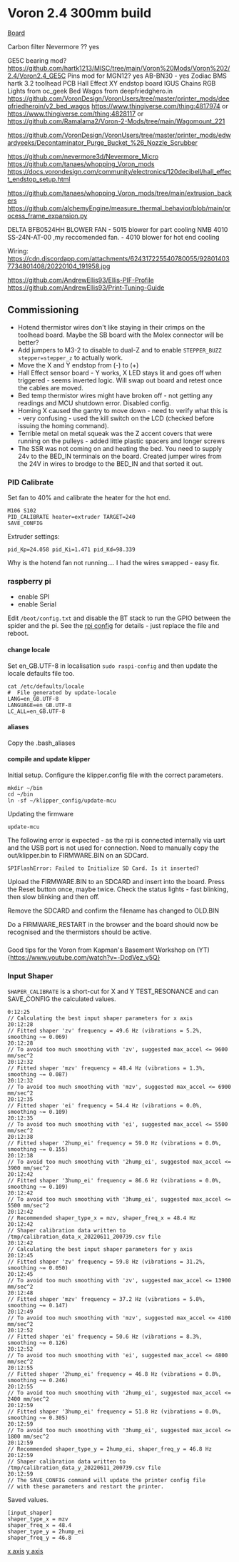 # Voron 2.4 300mm build

[Board](https://github.com/FYSETC/FYSETC-SPIDER)

Carbon filter
Nevermore ?? yes

GE5C bearing mod? https://github.com/hartk1213/MISC/tree/main/Voron%20Mods/Voron%202/2.4/Voron2.4_GE5C
Pins mod for MGN12? yes
AB-BN30 - yes
Zodiac BMS
hartk 3.2 toolhead PCB
Hall Effect XY endstop board
IGUS Chains
RGB Lights from oc_geek
Bed Wagos from deepfriedghero.in https://github.com/VoronDesign/VoronUsers/tree/master/printer_mods/deepfriedheroin/v2_bed_wagos
https://www.thingiverse.com/thing:4817974 or https://www.thingiverse.com/thing:4828117 or https://github.com/Ramalama2/Voron-2-Mods/tree/main/Wagomount_221

https://github.com/VoronDesign/VoronUsers/tree/master/printer_mods/edwardyeeks/Decontaminator_Purge_Bucket_%26_Nozzle_Scrubber


https://github.com/nevermore3d/Nevermore_Micro
https://github.com/tanaes/whopping_Voron_mods
https://docs.vorondesign.com/community/electronics/120decibell/hall_effect_endstop_setup.html

https://github.com/tanaes/whopping_Voron_mods/tree/main/extrusion_backers
https://github.com/alchemyEngine/measure_thermal_behavior/blob/main/process_frame_expansion.py


DELTA BFB0524HH BLOWER FAN - 5015 blower for part cooling
NMB 4010 SS-24N-AT-00 ,my reccomended fan. - 4010 blower for hot end cooling

Wiring: https://cdn.discordapp.com/attachments/624317225540780055/928014037734801408/20220104_191958.jpg


https://github.com/AndrewEllis93/Ellis-PIF-Profile
https://github.com/AndrewEllis93/Print-Tuning-Guide

## Commissioning

* Hotend thermistor wires don't like staying in their crimps on the toolhead board. Maybe the SB board with the Molex connector will be better?
* Add jumpers to M3-2 to disable to dual-Z and to enable `STEPPER_BUZZ stepper=stepper_z` to actually work.
* Move the X and Y endstop from (-) to (+)
* Hall Effect sensor board - Y works, X LED stays lit and goes off when triggered - seems inverted logic. Will swap out board and retest once the cables are moved.
* Bed temp thermistor wires might have broken off - not getting any readings and MCU shutdown error. Disabled config.
* Homing X caused the gantry to move down - need to verify what this is - very confusing - used the kill switch on the LCD (checked before issuing the homing command). 
* Terrible metal on metal squeak was the Z accent covers that were running on the pulleys - added little plastic spacers and longer screws
* The SSR was not coming on and heating the bed. You need to supply 24v to the BED_IN terminals on the board. Created jumper wires from the 24V in wires to brodge to the BED_IN and that sorted it out.

### PID Calibrate

Set fan to 40% and calibrate the heater for the hot end.

```gcode
M106 S102
PID_CALIBRATE heater=extruder TARGET=240
SAVE_CONFIG
```
Extruder settings:
```shell
pid_Kp=24.058 pid_Ki=1.471 pid_Kd=98.339
```
Why is the hotend fan not running.... I had the wires swapped - easy fix.

### raspberry pi

* enable SPI
* enable Serial 

Edit `/boot/config.txt` and disable the BT stack to run the GPIO between the spider and the pi.
See the [rpi config](config.txt) for details - just replace the file and reboot.
 
#### change locale

Set en_GB.UTF-8 in localisation `sudo raspi-config` and then update the locale defaults file too.

```shell
cat /etc/defaults/locale
#  File generated by update-locale
LANG=en_GB.UTF-8
LANGUAGE=en_GB.UTF-8
LC_ALL=en_GB.UTF-8
```

#### aliases

Copy the .bash_aliases

#### compile and update klipper

Initial setup. Configure the klipper.config file with the correct parameters.

```shell
mkdir ~/bin
cd ~/bin
ln -sf ~/klipper_config/update-mcu
```

Updating the firmware

```shell
update-mcu
```

The following error is expected - as the rpi is connected internally via uart and the USB port is not used for connection. Need to manually copy the out/klipper.bin to FIRMWARE.BIN on an SDCard.

```shell
SPIFlashError: Failed to Initialize SD Card. Is it inserted?
```


Upload the FIRMWARE.BIN to an SDCARD and insert into the board. Press the Reset button once, maybe twice. Check the status lights - fast blinking, then slow blinking and then off.

Remove the SDCARD and confirm the filename has changed to OLD.BIN

Do a FIRMWARE_RESTART in the browser and the board should now be recognised and the thermistors should be active.


###

Good tips for the Voron from Kapman's Basement Workshop on (YT){https://www.youtube.com/watch?v=-DcdVez_v5Q}

### Input Shaper

`SHAPER_CALIBRATE` is a short-cut for X and Y TEST_RESONANCE and can SAVE_CONFIG the calculated values.

```console
0:12:25 
// Calculating the best input shaper parameters for x axis
20:12:28 
// Fitted shaper 'zv' frequency = 49.6 Hz (vibrations = 5.2%, smoothing ~= 0.069)
20:12:28 
// To avoid too much smoothing with 'zv', suggested max_accel <= 9600 mm/sec^2
20:12:32 
// Fitted shaper 'mzv' frequency = 48.4 Hz (vibrations = 1.3%, smoothing ~= 0.087)
20:12:32 
// To avoid too much smoothing with 'mzv', suggested max_accel <= 6900 mm/sec^2
20:12:35 
// Fitted shaper 'ei' frequency = 54.4 Hz (vibrations = 0.0%, smoothing ~= 0.109)
20:12:35 
// To avoid too much smoothing with 'ei', suggested max_accel <= 5500 mm/sec^2
20:12:38 
// Fitted shaper '2hump_ei' frequency = 59.0 Hz (vibrations = 0.0%, smoothing ~= 0.155)
20:12:38 
// To avoid too much smoothing with '2hump_ei', suggested max_accel <= 3900 mm/sec^2
20:12:42 
// Fitted shaper '3hump_ei' frequency = 86.6 Hz (vibrations = 0.0%, smoothing ~= 0.109)
20:12:42 
// To avoid too much smoothing with '3hump_ei', suggested max_accel <= 5500 mm/sec^2
20:12:42 
// Recommended shaper_type_x = mzv, shaper_freq_x = 48.4 Hz
20:12:42 
// Shaper calibration data written to /tmp/calibration_data_x_20220611_200739.csv file
20:12:42 
// Calculating the best input shaper parameters for y axis
20:12:45 
// Fitted shaper 'zv' frequency = 59.8 Hz (vibrations = 31.2%, smoothing ~= 0.050)
20:12:45 
// To avoid too much smoothing with 'zv', suggested max_accel <= 13900 mm/sec^2
20:12:48 
// Fitted shaper 'mzv' frequency = 37.2 Hz (vibrations = 5.8%, smoothing ~= 0.147)
20:12:49 
// To avoid too much smoothing with 'mzv', suggested max_accel <= 4100 mm/sec^2
20:12:52 
// Fitted shaper 'ei' frequency = 50.6 Hz (vibrations = 8.3%, smoothing ~= 0.126)
20:12:52 
// To avoid too much smoothing with 'ei', suggested max_accel <= 4800 mm/sec^2
20:12:55 
// Fitted shaper '2hump_ei' frequency = 46.8 Hz (vibrations = 0.8%, smoothing ~= 0.246)
20:12:55 
// To avoid too much smoothing with '2hump_ei', suggested max_accel <= 2400 mm/sec^2
20:12:59 
// Fitted shaper '3hump_ei' frequency = 51.8 Hz (vibrations = 0.0%, smoothing ~= 0.305)
20:12:59 
// To avoid too much smoothing with '3hump_ei', suggested max_accel <= 1800 mm/sec^2
20:12:59 
// Recommended shaper_type_y = 2hump_ei, shaper_freq_y = 46.8 Hz
20:12:59 
// Shaper calibration data written to /tmp/calibration_data_y_20220611_200739.csv file
20:12:59 
// The SAVE_CONFIG command will update the printer config file
// with these parameters and restart the printer.
```

Saved values.

```console
[input_shaper]
shaper_type_x = mzv
shaper_freq_x = 48.4
shaper_type_y = 2hump_ei
shaper_freq_y = 46.8
```

[x axis](shaper_calibration_x_20220611_200739.png)
[y axis](shaper_calibration_y_20220611_200739.png)

